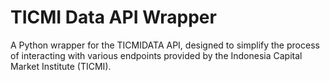 # TICMI Data API Wrapper

A Python wrapper for the TICMIDATA API, designed to simplify the process of interacting with various endpoints provided by the Indonesia Capital Market Institute (TICMI).
